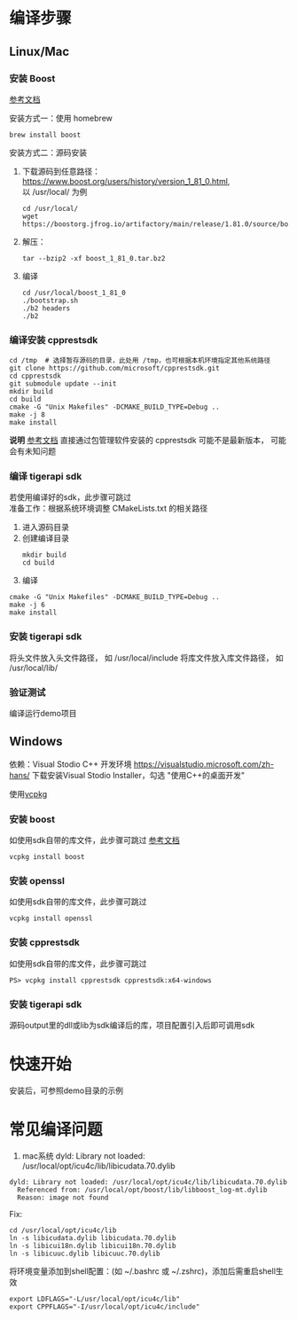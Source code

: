 # 编译步骤

## Linux/Mac

### 安装 Boost
[参考文档](https://www.boost.org/doc/libs/1_81_0/more/getting_started/unix-variants.html)

安装方式一：使用 homebrew
```shell
brew install boost 
```

安装方式二：源码安装
1. 下载源码到任意路径： https://www.boost.org/users/history/version_1_81_0.html,  
   以 /usr/local/ 为例
    ```shell
    cd /usr/local/
    wget https://boostorg.jfrog.io/artifactory/main/release/1.81.0/source/boost_1_81_0.tar.bz2
    ```
2. 解压：
    ```
    tar --bzip2 -xf boost_1_81_0.tar.bz2
    ```
3. 编译
    ```shell
    cd /usr/local/boost_1_81_0
    ./bootstrap.sh
    ./b2 headers
    ./b2
    ```


### 编译安装 cpprestsdk
```
cd /tmp  # 选择暂存源码的目录，此处用 /tmp，也可根据本机环境指定其他系统路径
git clone https://github.com/microsoft/cpprestsdk.git
cd cpprestsdk
git submodule update --init
mkdir build
cd build
cmake -G "Unix Makefiles" -DCMAKE_BUILD_TYPE=Debug ..
make -j 8
make install
```

**说明**
[参考文档](https://github.com/Microsoft/cpprestsdk/wiki/Getting-Started-Tutorial)
直接通过包管理软件安装的 cpprestsdk 可能不是最新版本， 可能会有未知问题

### 编译 tigerapi sdk
若使用编译好的sdk，此步骤可跳过  
准备工作：根据系统环境调整 CMakeLists.txt 的相关路径

1. 进入源码目录
2. 创建编译目录
   ```
   mkdir build
   cd build
   ```
3. 编译
```
cmake -G "Unix Makefiles" -DCMAKE_BUILD_TYPE=Debug ..
make -j 6
make install
```

### 安装 tigerapi sdk
将头文件放入头文件路径， 如 /usr/local/include
将库文件放入库文件路径， 如 /usr/local/lib/


### 验证测试
编译运行demo项目



## Windows
依赖：Visual Stodio C++ 开发环境 https://visualstudio.microsoft.com/zh-hans/
下载安装Visual Stodio Installer，勾选 "使用C++的桌面开发"

使用[vcpkg](https://vcpkg.io/en/getting-started.html)


### 安装 boost
如使用sdk自带的库文件，此步骤可跳过
[参考文档](https://www.boost.org/doc/libs/1_81_0/more/getting_started/windows.html)
``` 
vcpkg install boost
```

### 安装 openssl
如使用sdk自带的库文件，此步骤可跳过
``` 
vcpkg install openssl
```

### 安装 cpprestsdk
如使用sdk自带的库文件，此步骤可跳过
```
PS> vcpkg install cpprestsdk cpprestsdk:x64-windows
```

### 安装 tigerapi sdk
源码output里的dll或lib为sdk编译后的库，项目配置引入后即可调用sdk





# 快速开始
安装后，可参照demo目录的示例



# 常见编译问题
1. mac系统 dyld: Library not loaded: /usr/local/opt/icu4c/lib/libicudata.70.dylib
``` 
dyld: Library not loaded: /usr/local/opt/icu4c/lib/libicudata.70.dylib
  Referenced from: /usr/local/opt/boost/lib/libboost_log-mt.dylib
  Reason: image not found
```
Fix:
``` 
cd /usr/local/opt/icu4c/lib
ln -s libicudata.dylib libicudata.70.dylib
ln -s libicui18n.dylib libicui18n.70.dylib
ln -s libicuuc.dylib libicuuc.70.dylib
```
将环境变量添加到shell配置：(如 ~/.bashrc 或 ~/.zshrc)，添加后需重启shell生效
```shell
export LDFLAGS="-L/usr/local/opt/icu4c/lib"
export CPPFLAGS="-I/usr/local/opt/icu4c/include"
```


